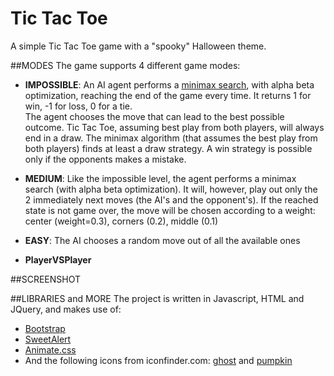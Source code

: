 # Tic Tac Toe
A simple Tic Tac Toe game with a "spooky" Halloween theme.

##MODES
The game supports 4 different game modes:
* **IMPOSSIBLE**: An AI agent performs a [minimax search](https://en.wikipedia.org/wiki/Minimax), with alpha beta optimization,
reaching the end of the game every time. 
It returns 1 for win, -1 for loss, 0 for a tie.  
The agent chooses the move that can lead to the best possible outcome. 
Tic Tac Toe, assuming best play from both players, will always end in a draw. 
The minimax algorithm (that assumes the best play from both players) finds
at least a draw strategy. A win strategy is possible only if the opponents makes a mistake.

* **MEDIUM**: Like the impossible level, the agent performs a minimax search (with alpha beta optimization). 
It will, however, play out only the 2 immediately next moves (the AI's and the 
opponent's). If the reached state is not game over, the move will be chosen 
according to a weight: center (weight=0.3), corners (0.2), middle (0.1)

* **EASY**: The AI chooses a random move out of all the available ones
* **PlayerVSPlayer**

##SCREENSHOT

##LIBRARIES and MORE
The project is written in Javascript, HTML and JQuery, and makes use of:
* [Bootstrap](https://getbootstrap.com/)
* [SweetAlert](https://sweetalert.js.org/)
* [Animate.css](https://animate.style/)
* And the following icons from iconfinder.com: [ghost](https://www.iconfinder.com/icons/6973617/ghost_scarry_spooky_sheet_entity_halloween_horror_icon) 
and [pumpkin](https://www.iconfinder.com/icons/1531922/halloween_lamp_pumpkin_icon)
